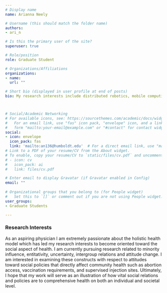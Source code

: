 ```yaml
---
# Display name
name: Arianna Neely

# Username (this should match the folder name)
authors:
- ari_n

# Is this the primary user of the site?
superuser: true

# Role/position
role: Graduate Student

# Organizations/Affiliations
organizations:
- name: 
  url: ""

# Short bio (displayed in user profile at end of posts)
bio: My research interests include distributed robotics, mobile computing and programmable matter.



# Social/Academic Networking
# For available icons, see: https://sourcethemes.com/academic/docs/widgets/#icons
#   For an email link, use "fas" icon pack, "envelope" icon, and a link in the
#   form "mailto:your-email@example.com" or "#contact" for contact widget.
social:
- icon: envelope
  icon_pack: fas
  link: 'mailto:an136@humboldt.edu'  # For a direct email link, use "mailto:test@example.org".
# Link to a PDF of your resume/CV from the About widget.
# To enable, copy your resume/CV to `static/files/cv.pdf` and uncomment the lines below.  
# - icon: cv
#   icon_pack: ai
#   link: files/cv.pdf

# Enter email to display Gravatar (if Gravatar enabled in Config)
email: ""
  
# Organizational groups that you belong to (for People widget)
#   Set this to `[]` or comment out if you are not using People widget.  
user_groups:
- Graduate Students

---
```


<h3>Research Interests</h3>
As an aspiring physician I am extremely passionate about the holistic health model which has led my research interests to become oriented toward the social aspect of health. I am currently pursuing research related to minority influence, entitativity, uncertainty, intergroup relations and attitude change. I am interested in examining these constructs with respect to attitudes toward social policies that directly affect community health such as abortion access, vaccination requirements, and supervised injection sites. Ultimately, I hope that my work will serve as an illustration of how vital social relations and policies are to comprehensive health on both an individual and societal level.
